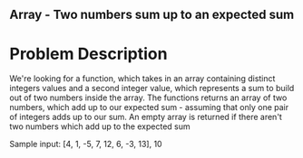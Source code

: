 ## Array - Two numbers sum up to an expected sum

# Problem Description

We're looking for a function, which takes in an array containing distinct integers values and a second integer value, which represents a sum to build out of two numbers inside the array. The functions returns an array of two numbers, which add up to our expected sum - assuming that only one pair of integers adds up to our sum. An empty array is returned if there aren't two numbers which add up to the expected sum

Sample input: [4, 1, -5, 7, 12, 6, -3, 13], 10
